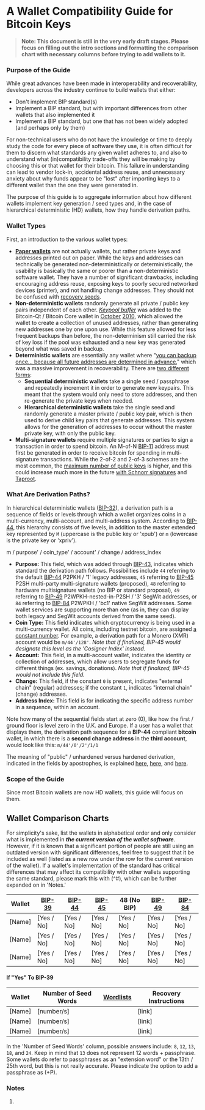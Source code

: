 # A Wallet Compatibility Guide for Bitcoin Keys

> **Note: This document is still in the very early draft stages. Please focus on filling out the intro sections and formatting the comparison chart with necessary columns before trying to add wallets to it.**

### Purpose of the Guide
While great advances have been made in interoperability and recoverability, developers across the industry continue to build wallets that either:
+ Don't implement BIP standard(s)
+ Implement a BIP standard, but with important differences from other wallets that also implemented it
+ Implement a BIP standard, but one that has not been widely adopted (and perhaps only by them)

For non-technical users who do not have the knowledge or time to deeply study the code for every piece of software they use, it is often difficult for them to discern what standards any given wallet adheres to, and also to understand what (in)compatibility trade-offs they will be making by choosing this or that wallet for their bitcoin. This failure in understanding can lead to vendor lock-in, accidental address reuse, and unnecessary anxiety about why funds appear to be "lost" after importing keys to a different wallet than the one they were generated in.

The purpose of this guide is to aggregate information about how different wallets implement key generation / seed types and, in the case of hierarchical deterministic (HD) wallets, how they handle derivation paths.

### Wallet Types
First, an introduction to the various wallet types:

+ [**Paper wallets**](https://en.bitcoin.it/wiki/Paper_wallet) are not actually wallets, but rather private keys and addresses printed out on paper. While the keys and addresses can technically be generated non-deterministically or deterministically, the usability is basically the same or poorer than a non-deterministic software wallet. They have a number of significant drawbacks, including encouraging address reuse, exposing keys to poorly secured networked devices (printer), and not handling change addresses. They should not be confused with [recovery seeds](https://wiki.trezor.io/Recovery_seed).
+ **Non-deterministic wallets** randomly generate all private / public key pairs independent of each other. [*Keypool buffer*](https://en.bitcoin.it/wiki/Key_pool) was added to the Bitcoin-Qt / Bitcoin Core wallet in [October](https://bitcointalk.org/index.php?topic=1414.0) [2010](https://bitcointalk.org/index.php?topic=1528.0), which allowed the wallet to create a collection of unused addresses, rather than generating new addresses one by one upon use. While this feature allowed for less frequent backups than before, the non-determinism still carried the risk of key loss if the pool was exhausted and a new key was generated beyond what was saved in backup.
+ **Deterministic wallets** are essentially any wallet where "[you can backup once... because all future addresses are determined in advance](https://bitcointalk.org/index.php?topic=19137.msg239768#msg239768)," which was a massive improvement in recoverability. There are [two different forms](https://bitcoin.stackexchange.com/questions/18102/does-a-wallet-containing-multiple-addresses-have-a-single-private-key):
   + **Sequential deterministic wallets** take a single seed / passphrase and repeatedly increment it in order to generate new keypairs. This meant that the system would only need to store addresses, and then re-generate the private keys when needed.
   + **Hierarchical deterministic wallets** take the single seed and randomly generate a master private / public key pair, which is then used to derive child key pairs that generate addresses. This system allows for the generation of addresses to occur without the master private key, with only the public key.
+ **Multi-signature wallets** require multiple signatures or parties to sign a transaction in order to spend bitcoin. An M-of-N [BIP-11](https://github.com/bitcoin/bips/blob/master/bip-0011.mediawiki) address must first be generated in order to receive bitcoin for spending in multi-signature transactions. While the 2-of-2 and 2-of-3 schemes are the most common, the [maximum number of public keys](https://bitcoin.stackexchange.com/questions/81223/why-is-20-the-maximum-public-keys-in-a-multisig-transaction) is higher, and this could increase much more in the future [with Schnorr signatures](https://twitter.com/J9Roem/status/991098233828139008) and [Taproot](https://bitcoinops.org/en/newsletters/2019/05/14/).

### What Are Derivation Paths?
In hierarchical deterministic wallets ([BIP-32](https://github.com/bitcoin/bips/blob/master/bip-0032.mediawiki)), a derivation path is a sequence of fields or levels through which a wallet organizes coins in a multi-currency, multi-account, and multi-address system. According to [BIP-44](https://github.com/bitcoin/bips/blob/master/bip-0044.mediawiki), this hierarchy consists of five levels, in addition to the master extended key represented by `M` (uppercase is the public key or 'xpub') or `m` (lowercase is the private key or 'xpriv').

m / purpose' / coin_type' / account' / change / address_index

+ **Purpose:** This field, which was added through [BIP-43](https://github.com/bitcoin/bips/blob/master/bip-0043.mediawiki), indicates which standard the derivation path follows. Possibilities include `44` referring to the default [BIP-44](https://github.com/bitcoin/bips/blob/master/bip-0044.mediawiki) P2PKH / '1' legacy addresses, `45` referring to [BIP-45](https://github.com/bitcoin/bips/blob/master/bip-0045.mediawiki) P2SH multi-party multi-signature wallets (proposed), `48` referring to hardware multisignature wallets (no BIP or standard proposal), `49` referring to [BIP-49](https://github.com/bitcoin/bips/blob/master/bip-0049.mediawiki) P2WPKH-nested-in-P2SH / '3' SegWit addresses, or `84` referring to [BIP-84](https://github.com/bitcoin/bips/blob/master/bip-0084.mediawiki) P2WPKH / 'bc1' native SegWit addresses. Some wallet services are supporting more than one (as in, they can display both legacy and SegWit accounts derived from the same seed).
+ **Coin Type:** This field indicates which cryptocurrency is being used in a multi-currency wallet. All coins, including testnet bitcoin, are assigned [a constant number](https://github.com/satoshilabs/slips/blob/master/slip-0044.md). For example, a derivation path for a Monero (XMR) account would be `m/44'/128'`. *Note that if finalized, BIP-45 would designate this level as the 'Cosigner Index' instead.*
+ **Account:** This field, in a multi-account wallet, indicates the identity or collection of addresses, which allow users to segregate funds for different things (ex. savings, donations). *Note that if finalized, BIP-45 would not include this field.*
+ **Change:** This field, if the constant `0` is present, indicates "external chain" (regular) addresses; if the constant `1`, indicates "internal chain" (change) addresses.
+ **Address Index:** This field is for indicating the specific address number in a sequence, within an account.

Note how many of the sequential fields start at zero (0), like how the first / ground floor is level zero in the U.K. and Europe. If a user has a wallet that displays them, the derivation path sequence for a **BIP-44** compliant **bitcoin** wallet, in which there is a **second change address** in the **third account**, would look like this: `m/44'/0'/2'/1/1`

The meaning of "public" / unhardened versus hardened derivation, indicated in the fields by apostrophes, is explained [here](https://wiki.trezor.io/Hardened_and_non-hardened_derivation), [here](https://medium.com/@sevcsik/working-with-bitcoin-hd-wallets-ii-deriving-public-keys-c48341629388), and [here](https://bitcoin.stackexchange.com/questions/62533/key-derivation-in-hd-wallets-using-the-extended-private-key-vs-hardened-derivati?rq=1).

### Scope of the Guide
Since most Bitcoin wallets are now HD wallets, this guide will focus on them.

## Wallet Comparison Charts

For simplicity's sake, list the wallets in alphabetical order and only consider what is implemented in **_the current version of the wallet software_**. However, if it is known that a significant portion of people are still using an outdated version with significant differences, feel free to suggest that it be included as well (listed as a new row under the row for the current version of the wallet). If a wallet's implementation of the standard has critical differences that may affect its compatibility with other wallets supporting the same standard, please mark this with (^#), which can be further expanded on in 'Notes.'

   Wallet    |   [BIP-39](https://github.com/bitcoin/bips/blob/master/bip-0039.mediawiki)   |   [BIP-44](https://github.com/bitcoin/bips/blob/master/bip-0044.mediawiki)   |   [BIP-45](https://github.com/bitcoin/bips/blob/master/bip-0045.mediawiki)   |  48 (No BIP) |   [BIP-49](https://github.com/bitcoin/bips/blob/master/bip-0049.mediawiki)   |   [ BIP-84](https://github.com/bitcoin/bips/blob/master/bip-0084.mediawiki)  |
------------ | ---------- | ---------- | ---------- | ------------ | ---------- | ---------- |
   [Name]    | [Yes / No] | [Yes / No] | [Yes / No] |  [Yes / No]  | [Yes / No] | [Yes / No] |
   [Name]    | [Yes / No] | [Yes / No] | [Yes / No] |  [Yes / No]  | [Yes / No] | [Yes / No] |
   [Name]    | [Yes / No] | [Yes / No] | [Yes / No] |  [Yes / No]  | [Yes / No] | [Yes / No] |
   
#### If "Yes" To BIP-39

   Wallet    | Number of Seed Words | [Wordlists](https://github.com/bitcoin/bips/blob/master/bip-0039/bip-0039-wordlists.md) | Recovery Instructions |
------------ | -------------------- | --------- | --------- |
   [Name]    |       [number/s]     |           |   [link]  |
   [Name]    |       [number/s]     |           |   [link]  |
   [Name]    |       [number/s]     |           |   [link]  |

In the 'Number of Seed Words' column, possible answers include: `8`, `12`, `13`, `18`, and `24`. Keep in mind that `13` does not represent 12 words + passphrase. Some wallets do refer to passphrases as an "extension word" or the 13th / 25th word, but this is not really accurate. Please indicate the option to add a passphrase as (+P).

### Notes

1. 
